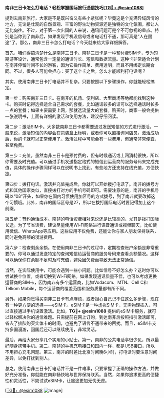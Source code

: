 **南非三日卡怎么打电话？轻松掌握国际旅行通信技巧[[TG💪+ @esim1088](https://t.me/s/esim1088)]**

提到去南非旅行，大家是不是既兴奋又有些小紧张呢？毕竟这是个充满异域风情的地方，无论是壮观的自然景观、丰富的野生动物资源还是独特的文化氛围，都让人无比向往。不过，对于第一次出国的人来说，通讯问题可是个不可忽视的重点。特别是当你到了南非后，如果发现手机没信号或者电话打不通，那可真是“人在囧途”了。那么，南非三日卡怎么打电话？今天就来给大家详细解答。

首先，咱们得搞清楚什么是南非三日卡。南非三日卡是一种预付费SIM卡，专为短期游客设计，通常包含一定量的通话时长、短信和数据流量。这种卡非常适合计划在南非停留时间不长的游客，因为它操作简单、费用透明，而且不用绑定长期合同。不过，很多人可能会担心：买了这个卡之后，怎么才能顺利打电话呢？

其实，使用南非三日卡打电话并不复杂。只要按照以下步骤操作，你就能轻松搞定。

第一步：购买南非三日卡。在南非的机场、便利店、大型商场等地都能找到这种卡。购买时记得选择适合自己需求的套餐，比如通话较多的话可以选择通话时长多一点的套餐；如果主要需要上网，那就选流量大的套餐。购买时，商家一般会提供一张说明书，上面有详细的激活和使用方法，建议仔细阅读。

第二步：激活SIM卡。大多数南非三日卡都需要通过发送短信的方式进行激活。一般来说，激活短信的内容会在包装盒上标明，或者你可以直接询问店员。激活成功后，你的卡就可以正常使用了。激活过程中可能会有一些费用，但通常非常便宜，甚至免费。

第三步：充值。虽然南非三日卡是预付费的，但有时候通话或上网消耗很快，所以你需要及时充值。可以通过手机发送指定格式的短信到运营商的服务号码来完成充值，具体的操作步骤同样可以在说明书上找到。有些地方还支持在线充值，方便快捷。

第四步：拨打电话。激活并充值完成后，你就可以开始拨打电话了。南非的拨号方式和其他国家类似，直接拨打对方的手机号码即可。需要注意的是，南非的手机号码以“08”开头，如果你在国内习惯使用加区号的方式拨号，到了南非就要改掉这个习惯哦。此外，南非的国际区号是27，所以在拨打国际电话时要记得加上这个前缀。

第五步：节约通话成本。南非的电话资费相对来说还是比较高的，尤其是拨打国际长途。为了节省话费，建议尽量使用Wi-Fi网络进行语音通话或视频聊天，比如使用微信、WhatsApp等应用。这些应用不仅免费，还能让你与家人朋友保持联系，同时避免高额的漫游费用。

第六步：检查剩余余额。在使用南非三日卡的过程中，定期检查账户余额是非常重要的。你可以通过发送特定的查询短信给运营商的服务号码来查看余额情况。这样可以确保你在余额不足时及时充值，避免因欠费而导致无法正常通信。

当然，在实际使用中，可能会遇到一些小问题。比如信号不好怎么办？这时你可以尝试换个位置，或者切换到Wi-Fi网络。如果发现通话质量不佳，也可以考虑更换运营商的SIM卡，因为南非有多个运营商，比如Vodacom、MTN、Cell C和Telkom Mobile，每个运营商的覆盖范围和服务质量都有所不同。

另外，如果你觉得买南非三日卡有点麻烦，或者担心自己记不住这么多步骤，现在有一种更方便的选择——eSIM卡。eSIM卡是一种虚拟SIM卡，无需物理插入，可以直接通过手机设置激活。比如，**TG💪+ @esim1088** 提供的eSIM卡服务，就可以轻松解决你的通信难题。只需提前在网上订购，到达南非后按照指引激活即可，省去了排队购买实体卡的时间，也避免了语言不通带来的困扰。而且，eSIM卡支持多国漫游，回国后还可以继续使用，非常灵活。

最后，再给大家分享几个实用的小贴士。第一，南非的公共电话亭很少见，所以最好随身携带手机。第二，南非的手机充电接口和国内一样，都是USB接口，所以不用担心充电问题。第三，南非的时差比北京时间晚6小时，打电话时要注意时间差异，以免打扰到别人。

总之，使用南非三日卡打电话并不是一件难事，只要掌握了正确的操作方法，并做好充分准备，你就能在南非畅快地与世界保持联系。当然，如果你追求更高的便捷性和灵活性，不妨试试eSIM卡，让旅途更加无忧无虑。

[[TG💪+ @esim1088](https://t.me/s/esim1088) ![Image](https://i.postimg.cc/4NQfJmqS/Snipaste-2025-05-13-00-14-12.png)]